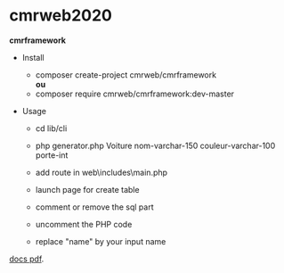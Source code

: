# cmrweb2020
**cmrframework**	

  * Install
    - composer create-project cmrweb/cmrframework  
  **ou**
    - composer require cmrweb/cmrframework:dev-master

  * Usage
    - cd lib/cli
    - php generator.php Voiture nom-varchar-150 couleur-varchar-100 porte-int 
   
    - add route in web\includes\main.php
    - launch page for create table
    - comment or remove the sql part
    - uncomment the PHP code
    - replace "name" by your input name
 
 [docs pdf](https://docs.google.com/presentation/d/1FP2pDqd5z5KtJ_tku4P9MljjPUj33xVLkF9VqpDlFII/edit?usp=sharing).

